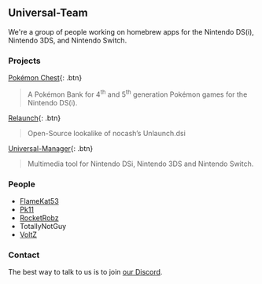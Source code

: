 ## Universal-Team

We're a group of people working on homebrew apps for the Nintendo DS(i), Nintendo 3DS, and Nintendo Switch.

### Projects

[Pokémon Chest](pkmn-chest){: .btn}

> A Pokémon Bank for 4<sup>th</sup> and 5<sup>th</sup> generation Pokémon games for the Nintendo DS(i).

[Relaunch](relaunch){: .btn}

> Open-Source lookalike of nocash’s Unlaunch.dsi

[Universal-Manager](universal-manager){: .btn}

> Multimedia tool for Nintendo DSi, Nintendo 3DS and Nintendo Switch.

### People
- [FlameKat53](https://github.com/FlameKat53)
- [Pk11](https://github.com/Epicpkmn11/)
- [RocketRobz](https://github.com/RocketRobz)
- TotallyNotGuy
- [VoltZ](https://github.com/SuperSaiyajinVoltZ)

### Contact
The best way to talk to us is to join [our Discord](https://discord.gg/KDJCfGF).
